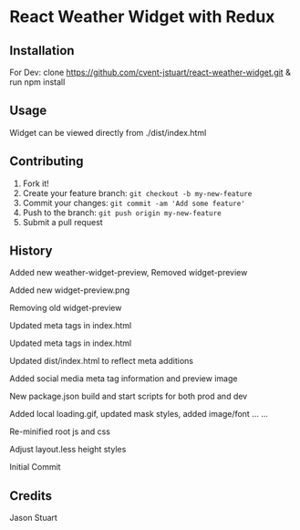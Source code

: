 # React Weather Widget with Redux
## Installation
For Dev:  clone https://github.com/cvent-jstuart/react-weather-widget.git & run npm install
## Usage
Widget can be viewed directly from ./dist/index.html
## Contributing
1. Fork it!
2. Create your feature branch: `git checkout -b my-new-feature`
3. Commit your changes: `git commit -am 'Add some feature'`
4. Push to the branch: `git push origin my-new-feature`
5. Submit a pull request
## History
Added new weather-widget-preview, Removed widget-preview

Added new widget-preview.png

Removing old widget-preview

Updated meta tags in index.html

Updated meta tags in index.html

Updated dist/index.html to reflect meta additions

Added social media meta tag information and preview image

New package.json build and start scripts for both prod and dev

Added local loading.gif, updated mask styles, added image/font … …

Re-minified root js and css

Adjust layout.less height styles

Initial Commit
## Credits
Jason Stuart

